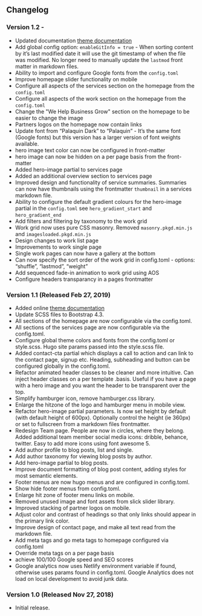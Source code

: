 ## Changelog

### Version 1.2 -

- Updated documentation [theme documentation](/docs/hugo-advance-pro/install-theme)
- Add global config option: `enableGitInfo = true` - When sorting content by it’s last modified date it will use the git timestamp of when the file was modified. No longer need to manually update the `lastmod` front matter in markdown files.
- Ability to import and configure Google fonts from the `config.toml`
- Improve homepage slider functionality on mobile
- Configure all aspects of the services section on the homepage from the `config.toml`
- Configure all aspects of the work section on the homepage from the `config.toml`
- Change the "We Help Business Grow" section on the homepage to be easier to change the image
- Partners logos on the homepage now contain links
- Update font from “Palaquin Dark” to “Palaquin” - It’s the same font (Google fonts) but this version has a larger version of font weights available.
- hero image text color can now be configured in front-matter
- hero image can now be hidden on a per page basis from the front-matter
- Added hero-image partial to services page
- Added an additional overview section to services page
- Improved design and functionality of service summaries. Summaries can now have thumbnails using the frontmatter `thumbnail` in a services markdown file.
- Ability to configure the default gradient colours for the hero-image partial in the `config.toml` see `hero_gradient_start` and `hero_gradient_end`
- Add filters and filtering by taxonomy to the work grid
- Work grid now uses pure CSS masonry. Removed `masonry.pkgd.min.js` and `imagesloaded.pkgd.min.js`
- Design changes to work list page
- Improvements to work single page
- Single work pages can now have a gallery at the bottom
- Can now specify the sort order of the work grid in config.toml - options: “shuffle”, “lastmod”, “weight”
- Add sequenced fade-in animation to work grid using AOS
- Configure headers transparancy in a pages frontmatter

### Version 1.1 (Released Feb 27, 2019)

- Added online [theme documentation](/docs/hugo-advance-pro/install-theme)
- Update SCSS files to Bootstrap 4.3.
- All sections of the homepage are now configurable via the config.toml.
- All sections of the services page are now configurable via the config.toml.
- Configure global theme colors and fonts from the config.toml or style.scss. Hugo site params passed into the style.scss file.
- Added contact-cta partial which displays a call to action and can link to the contact page, signup etc. Heading, subheading and button can be configured globally in the config.toml.
- Refactor animated header classes to be cleaner and more intuitive. Can inject header classes on a per template .basis. Useful if you have a page with a hero image and you want the header to be transparent over the top.
- Simplify hamburger icon, remove hamburger.css library.
- Enlarge the hitzone of the logo and hamburger menu in mobile view.
- Refactor hero-image partial parameters. Is now set height by default (with default height of 600px). Optionally control the height (ie 360px) or set to fullscreen from a markdown files frontmatter.
- Redesign Team page. People are now in circles, where they belong. Added additional team member social media icons: dribble, behance, twitter. Easy to add more icons using font awesome 5.
- Add author profile to blog posts, list and single.
- Add author taxonomy for viewing blog posts by author.
- Add hero-image partial to blog posts.
- Improve document formatting of blog post content, adding styles for most semantic elements.
- Footer menus are now hugo menus and are configured in config.toml.
- Show hide footer menus from config.toml.
- Enlarge hit zone of footer menu links on mobile.
- Removed unused image and font assets from slick slider library.
- Improved stacking of partner logos on mobile.
- Adjust color and contrast of headings so that only links should appear in the primary link color.
- Improve design of contact page, and make all text read from the markdown file.
- Add meta tags and go meta tags to homepage configured via config.toml
- Override meta tags on a per page basis
- achieve 100/100 Google speed and SEO scores
- Google analytics now uses Netlify environment variable if found, otherwise uses params found in config.toml. Google Analytics does not load on local development to avoid junk data.

### Version 1.0 (Released Nov 27, 2018)

- Initial release.
